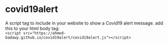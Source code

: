 # covid19alert
A script tag to include in your website to show a Covid19 alert message.
add this to your html body tag:  
`<script src="https://ahmed-badawy.github.io/covid19alert/covid19alert.js"></script>`
